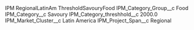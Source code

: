 <?xml version="1.0" encoding="UTF-8"?>
<CustomMetadata xmlns="http://soap.sforce.com/2006/04/metadata" xmlns:xsi="http://www.w3.org/2001/XMLSchema-instance" xmlns:xsd="http://www.w3.org/2001/XMLSchema">
    <label>IPM RegionalLatinAm ThresholdSavouryFood</label>
    <values>
        <field>IPM_Category_Group__c</field>
        <value xsi:type="xsd:string">Food</value>
    </values>
    <values>
        <field>IPM_Category__c</field>
        <value xsi:type="xsd:string">Savoury</value>
    </values>
    <values>
        <field>IPM_Category_threshhold__c</field>
        <value xsi:type="xsd:double">2000.0</value>
    </values>
    <values>
        <field>IPM_Market_Cluster__c</field>
        <value xsi:type="xsd:string">Latin America</value>
    </values>
    <values>
        <field>IPM_Project_Span__c</field>
        <value xsi:type="xsd:string">Regional</value>
    </values>
</CustomMetadata>
